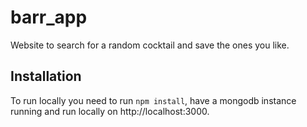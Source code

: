 # barr_app
Website to search for a random cocktail and save the ones you like.
## Installation
To run locally you need to run ``` npm install ```, have a mongodb instance running and run locally on http://localhost:3000.
